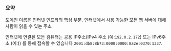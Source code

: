 ### 요약

도메인 이름은 인터넷 인프라의 핵심 부분. 인터넷에서 사용 가능한 모든 웹 서버에 대해 사람이 읽을 수 있는 주소

인터넷에 연결된 모든 컴퓨터는 공용 IP주소(IPv4 주소 (예:`192.0.2.172`) 또는 IPv6주소 (예:)) 를 통해 접속할 수 있습니다 `2001:db8:8b73:0000:0000:8a2e:0370:1337`.

